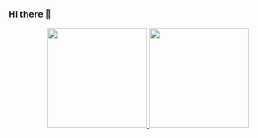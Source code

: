 ### Hi there 👋

<div align="center">
  <a href="https://github.com/GiovanaGuedesJovs">
  <img height="180em" src="https://github-readme-stats.vercel.app/api?username=GiovanaGuedesJovs&show_icons=true&theme=tokyonight&include_all_commits=true&count_private=true"/>
  <img height="180em" src="https://github-readme-stats.vercel.app/api/top-langs/?username=GiovanaGuedesJovs&layout=compact&langs_count=7&theme=tokyonight"/>
</div>
